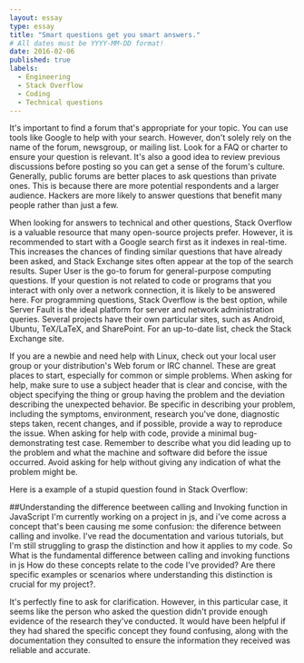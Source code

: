 ```yaml
---
layout: essay
type: essay
title: "Smart questions get you smart answers."
# All dates must be YYYY-MM-DD format!
date: 2016-02-06
published: true
labels:
  - Engineering
  - Stack Overflow
  - Coding
  - Technical questions
---
```


It's important to find a forum that's appropriate for your topic. You can use tools like Google to help with your search. However, don't solely rely on the name of the forum, newsgroup, or mailing list. Look for a FAQ or charter to ensure your question is relevant. It's also a good idea to review previous discussions before posting so you can get a sense of the forum's culture. Generally, public forums are better places to ask questions than private ones. This is because there are more potential respondents and a larger audience. Hackers are more likely to answer questions that benefit many people rather than just a few.

When looking for answers to technical and other questions, Stack Overflow is a valuable resource that many open-source projects prefer. However, it is recommended to start with a Google search first as it indexes in real-time. This increases the chances of finding similar questions that have already been asked, and Stack Exchange sites often appear at the top of the search results. Super User is the go-to forum for general-purpose computing questions. If your question is not related to code or programs that you interact with only over a network connection, it is likely to be answered here. For programming questions, Stack Overflow is the best option, while Server Fault is the ideal platform for server and network administration queries. Several projects have their own particular sites, such as Android, Ubuntu, TeX/LaTeX, and SharePoint. For an up-to-date list, check the Stack Exchange site.

If you are a newbie and need help with Linux, check out your local user group or your distribution's Web forum or IRC channel. These are great places to start, especially for common or simple problems. When asking for help, make sure to use a subject header that is clear and concise, with the object specifying the thing or group having the problem and the deviation describing the unexpected behavior. Be specific in describing your problem, including the symptoms, environment, research you've done, diagnostic steps taken, recent changes, and if possible, provide a way to reproduce the issue. When asking for help with code, provide a minimal bug-demonstrating test case. Remember to describe what you did leading up to the problem and what the machine and software did before the issue occurred. Avoid asking for help without giving any indication of what the problem might be.

Here is a example of a stupid question found in Stack Overflow:

##Understanding the difference beetween calling and Invoking function in JavaScript
I'm currently working on a project in js, and i've come across a concept that's been causing me some confusion: the diference between calling and involke. I've read the documentation and various tutorials, but I'm still struggling to grasp the distinction and how it applies to my code.
So What is the fundamental difference between calling and invoking functions in js How do these concepts relate to the code I've provided? 
Are there specific examples or scenarios where understanding this distinction is crucial for my project?.

It's perfectly fine to ask for clarification. However, in this particular case, it seems like the person who asked the question didn't provide enough evidence of the research they've conducted. It would have been helpful if they had shared the specific concept they found confusing, along with the documentation they consulted to ensure the information they received was reliable and accurate.
